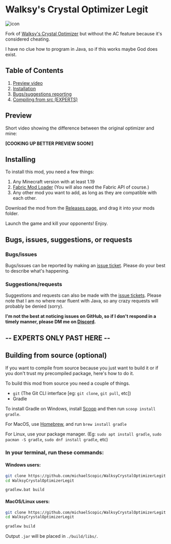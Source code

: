 # Walksy's Crystal Optimizer Legit

![icon](https://github.com/michaelScopic/WalksyCrystalOptimizerLegit/assets/67214805/96114b0e-da4e-417c-abed-7dc279acddb1)

Fork of [Walksy's Crystal Optimizer](https://github.com/Walksy/WalksyCrystalOptimizer) but without the AC feature because it's considered cheating.

I have no clue how to program in Java, so if this works maybe God does exist.

## Table of Contents

1. [Preview video](https://github.com/michaelScopic/WalksyCrystalOptimizerLegit?tab=readme-ov-file#preview)
2. [Installation](https://github.com/michaelScopic/WalksyCrystalOptimizerLegit?tab=readme-ov-file#installing)
3. [Bugs/suggestions reporting](https://github.com/michaelScopic/WalksyCrystalOptimizerLegit?tab=readme-ov-file#bugs-issues-suggestions-or-requests)
4. [Compiling from src (EXPERTS)](https://github.com/michaelScopic/WalksyCrystalOptimizerLegit?tab=readme-ov-file#building-from-source-optional)

## Preview

Short video showing the difference between the original optimizer and mine:

**[COOKING UP BETTER PREVIEW SOON!]**

## Installing

To install this mod, you need a few things:

1. Any Minecraft version with at least 1.19
2. [Fabric Mod Loader](https://fabricmc.net/use/installer/) (You will also need the Fabric API of course.)
3. Any other mod you want to add, as long as they are compatible with each other.

Download the mod from the [Releases page](https://github.com/michaelScopic/WalksyCrystalOptimizerLegit/releases), and drag it into your mods folder.

Launch the game and kill your opponents! Enjoy.

## Bugs, issues, suggestions, or requests

### Bugs/issues
Bugs/issues can be reported by making an [issue ticket](https://github.com/michaelScopic/WalksyCrystalOptimizerLegit/issues). Please do your best to describe what's happening.

### Suggestions/requests
Suggestions and requests can also be made with the [issue tickets](https://github.com/michaelScopic/WalksyCrystalOptimizerLegit/issues). Please note that I am no where near fluent with Java, so any crazy requests will probably be denied (sorry). 

**I'm not the best at noticing issues on GitHub, so if I don't respond in a timely manner, please DM me on [Discord](https://github.com/michaelScopic#discord).**

## -- EXPERTS ONLY PAST HERE --
## Building from source (optional)

If you want to compile from source because  you just want to build it or if you don't trust my precompiled package, here's how to do it.

To build this mod from source you need a couple of things.

- `git`  (The Git CLI interface [eg: `git clone`, `git pull`, etc])
- Gradle

To install Gradle on Windows, install [Scoop](https://scoop.sh/) and then run `scoop install gradle`.

For MacOS, use [Homebrew](https://brew.sh), and run `brew install gradle`

For Linux, use your package manager. (Eg: `sudo apt install gradle`, `sudo pacman -S gradle`, `sudo dnf install gradle`, etc)

### In your terminal, run these commands:

#### Windows users:
```sh
git clone https://github.com/michaelScopic/WalksyCrystalOptimizerLegit
cd WalksyCrystalOptimizerLegit

gradlew.bat build
```

#### MacOS/Linux users:

```sh
git clone https://github.com/michaelScopic/WalksyCrystalOptimizerLegit
cd WalksyCrystalOptimizerLegit

gradlew build
```

Output `.jar` will be placed in `./build/libs/`.
